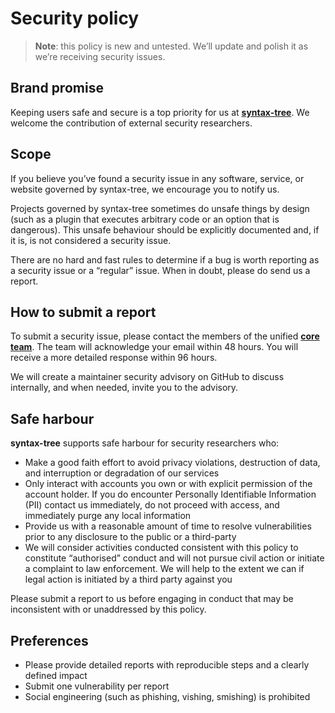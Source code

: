 # Security policy

> **Note**: this policy is new and untested.
> We’ll update and polish it as we’re receiving security issues.

## Brand promise

Keeping users safe and secure is a top priority for us at
[**syntax-tree**][syntax-tree].
We welcome the contribution of external security researchers.

## Scope

If you believe you’ve found a security issue in any software, service, or
website governed by syntax-tree, we encourage you to notify us.

Projects governed by syntax-tree sometimes do unsafe things by design (such as a
plugin that executes arbitrary code or an option that is dangerous).
This unsafe behaviour should be explicitly documented and, if it is, is not
considered a security issue.

There are no hard and fast rules to determine if a bug is worth reporting as a
security issue or a “regular” issue.
When in doubt, please do send us a report.

## How to submit a report

To submit a security issue, please contact the members of the unified
[**core team**][core].
The team will acknowledge your email within 48 hours.
You will receive a more detailed response within 96 hours.

We will create a maintainer security advisory on GitHub to discuss internally,
and when needed, invite you to the advisory.

## Safe harbour

**syntax-tree** supports safe harbour for security researchers who:

*   Make a good faith effort to avoid privacy violations, destruction of data,
    and interruption or degradation of our services
*   Only interact with accounts you own or with explicit permission of the
    account holder.
    If you do encounter Personally Identifiable Information (PII) contact us
    immediately, do not proceed with access, and immediately purge any local
    information
*   Provide us with a reasonable amount of time to resolve vulnerabilities prior
    to any disclosure to the public or a third-party
*   We will consider activities conducted consistent with this policy to
    constitute “authorised” conduct and will not pursue civil action or initiate
    a complaint to law enforcement.
    We will help to the extent we can if legal action is initiated by a third
    party against you

Please submit a report to us before engaging in conduct that may be inconsistent
with or unaddressed by this policy.

## Preferences

*   Please provide detailed reports with reproducible steps and a clearly
    defined impact
*   Submit one vulnerability per report
*   Social engineering (such as phishing, vishing, smishing) is prohibited

[syntax-tree]: https://github.com/syntax-tree

[core]: https://github.com/unifiedjs/governance#core-team
